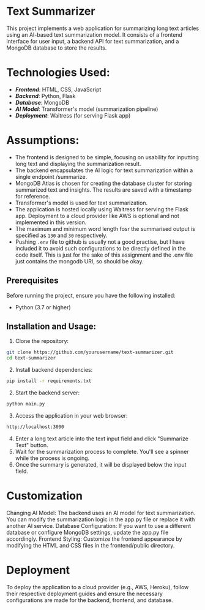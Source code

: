 # Text Summarizer

This project implements a web application for summarizing long text articles using an AI-based text summarization model. It consists of a frontend interface for user input, a backend API for text summarization, and a MongoDB database to store the results.

# Technologies Used:

- ***Frontend***: HTML, CSS, JavaScript
- ***Backend***: Python, Flask
- ***Database***: MongoDB
- ***AI Model***: Transformer's model (summarization pipeline)
- ***Deployment***: Waitress (for serving Flask app)

# Assumptions:
- The frontend is designed to be simple, focusing on usability for inputting long text and displaying the summarization result.
- The backend encapsulates the AI logic for text summarization within a single endpoint /summarize.
- MongoDB Atlas is chosen for creating the database cluster for storing summarized text and insights. The results are saved with a timestamp for reference.
- Transformer's model is used for text summarization.
- The application is hosted locally using Waitress for serving the Flask app. Deployment to a cloud provider like AWS is optional and not implemented in this version.
- The maximum and minimum word length fosr the summarised output is specified as `130` and `30` respectively.
- Pushing `.env` file to github is usually not a good practise, but I have included it to avoid such configurations
to be directly defined in the code itself. This is just for the sake of this assignment and the .env file just contains the mongodb URI, so should be okay.

## Prerequisites

Before running the project, ensure you have the following installed:

- Python (3.7 or higher)

## Installation and Usage:

1. Clone the repository:

```bash
git clone https://github.com/yourusername/text-summarizer.git
cd text-summarizer
```

2. Install backend dependencies:
```bash
pip install -r requirements.txt
```

2. Start the backend server:
   
```bash
python main.py
```

3. Access the application in your web browser:
```bash
http://localhost:3000
```

4. Enter a long text article into the text input field and click "Summarize Text" button.
5. Wait for the summarization process to complete. You'll see a spinner while the process is ongoing.
6. Once the summary is generated, it will be displayed below the input field.

# Customization
Changing AI Model: The backend uses an AI model for text summarization. You can modify the summarization logic in the app.py file or replace it with another AI service.
Database Configuration: If you want to use a different database or configure MongoDB settings, update the app.py file accordingly.
Frontend Styling: Customize the frontend appearance by modifying the HTML and CSS files in the frontend/public directory.

# Deployment
To deploy the application to a cloud provider (e.g., AWS, Heroku), follow their respective deployment guides and ensure the necessary configurations are made for the backend, frontend, and database.
